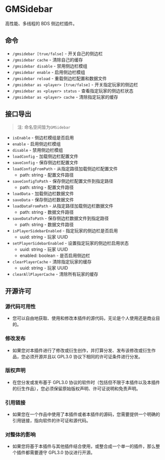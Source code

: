 # GMSidebar

高性能、多线程的 BDS 侧边栏插件。

## 命令

- `/gmsidebar [true/false]` - 开关自己的侧边栏
- `/gmsidebar cache` - 清除自己的缓存
- `/gmsidebar disable` - 禁用侧边栏模组
- `/gmsidebar enable` - 启用侧边栏模组
- `/gmsidebar reload` - 重载侧边栏配置和数据文件
- `/gmsidebar as <player> [true/false]` - 开关指定玩家的侧边栏
- `/gmsidebar as <player> status` - 查看指定玩家的侧边栏状态
- `/gmsidebar as <player> cache` - 清除指定玩家的缓存

## 接口导出

> 注: 命名空间皆为`GMSidebar`

- `isEnable` - 侧边栏模组是否启用
- `enable` - 启用侧边栏模组
- `disable` - 禁用侧边栏模组
- `loadConfig` - 加载侧边栏配置文件
- `saveConfig` - 保存侧边栏配置文件
- `loadConfigFromPath` - 从指定路径加载侧边栏配置文件
  - path: string - 配置文件路径
- `saveConfigToPath` - 保存侧边栏配置文件到指定路径
  - path: string - 配置文件路径
- `loadData` - 加载侧边栏数据文件
- `saveData` - 保存侧边栏数据文件
- `loadDataFromPath` - 从指定路径加载侧边栏数据文件
  - path: string - 数据文件路径
- `saveDataToPath` - 保存侧边栏数据文件到指定路径
  - path: string - 数据文件路径
- `isPlayerSidebarEnabled` - 指定玩家的侧边栏是否启用
  - uuid: string - 玩家 UUID
- `setPlayerSidebarEnabled` - 设置指定玩家的侧边栏启用状态
  - uuid: string - 玩家 UUID
  - enabled: boolean - 是否启用侧边栏
- `clearPlayerCache` - 清除指定玩家的缓存
  - uuid: string - 玩家 UUID
- `clearAllPlayerCache` - 清除所有玩家的缓存

## 开源许可

### 源代码可用性

- 您可以自由地获取、使用和修改本插件的源代码，无论是个人使用还是商业目的。

### 修改发布

- 如果您对本插件进行了修改或衍生创作，并打算分发、发布该修改或衍生作品，您必须开源并且以 GPL3.0 协议下相同的许可证条件进行分发。

### 版权声明

- 在您分发或发布基于 GPL3.0 协议的软件时（包括但不限于本插件以及本插件的衍生作品），您必须保留原始版权声明、许可证说明和免责声明。

### 引用链接

- 如果您在一个作品中使用了本插件或者本插件的源码，您需要提供一个明确的引用链接，指向软件的许可证和源代码。

### 对整体的影响

- 如果您将基于本插件与其他插件结合使用，或整合成一个单一的插件，那么整个插件都需要遵守 GPL3.0 协议进行开源。
